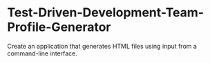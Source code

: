 # Test-Driven-Development-Team-Profile-Generator
Create an application that generates HTML files using input from a command-line interface.
